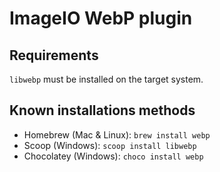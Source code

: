# ImageIO WebP plugin

## Requirements

`libwebp` must be installed on the target system. 

## Known installations methods

- Homebrew (Mac & Linux): `brew install webp`
- Scoop (Windows): `scoop install libwebp`
- Chocolatey (Windows): `choco install webp`
